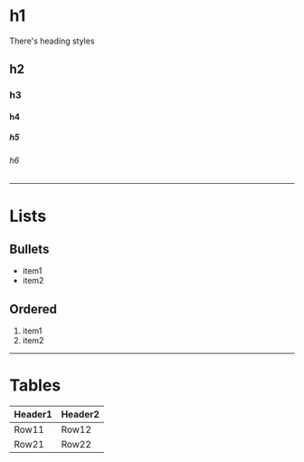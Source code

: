 # h1

There's heading styles

## h2

### h3

#### h4

##### h5

###### h6

---
# Lists

## Bullets
* item1
* item2

## Ordered
1. item1
2. item2

---
# Tables

| Header1 | Header2 |
| ------- | ------- |
| Row11   | Row12   |
| Row21   | Row22   |
